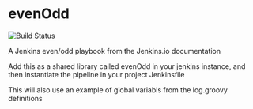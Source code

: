 # evenOdd

[![Build Status](https://999c60c4a210.ngrok.io/buildStatus/icon?job=library-pipeline)](https://999c60c4a210.ngrok.io/job/library-pipeline/)

A Jenkins even/odd playbook from the Jenkins.io documentation

Add this as a shared library called evenOdd in your jenkins
instance, and then instantiate the pipeline in your project Jenkinsfile

This will also use an example of global variabls from the log.groovy
definitions
